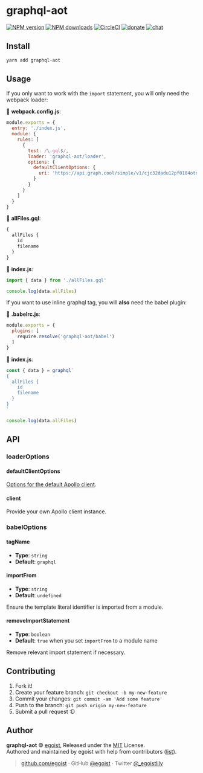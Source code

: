 
# graphql-aot

[![NPM version](https://img.shields.io/npm/v/graphql-aot.svg?style=flat)](https://npmjs.com/package/graphql-aot) [![NPM downloads](https://img.shields.io/npm/dm/graphql-aot.svg?style=flat)](https://npmjs.com/package/graphql-aot) [![CircleCI](https://circleci.com/gh/egoist/graphql-aot/tree/master.svg?style=shield)](https://circleci.com/gh/egoist/graphql-aot/tree/master)  [![donate](https://img.shields.io/badge/$-donate-ff69b4.svg?maxAge=2592000&style=flat)](https://github.com/egoist/donate) [![chat](https://img.shields.io/badge/chat-on%20discord-7289DA.svg?style=flat)](https://chat.egoist.moe)

## Install

```bash
yarn add graphql-aot
```

## Usage

If you only want to work with the `import` statement, you will only need the webpack loader:

📝 __webpack.config.js__:

```js
module.exports = {
  entry: './index.js',
  module: {
    rules: [
      {
        test: /\.gql$/,
        loader: 'graphql-aot/loader',
        options: {
          defaultClientOptions: {
            uri: 'https://api.graph.cool/simple/v1/cjc32dadu12pf0184otnrztnq'
          }
        }
      }
    ]
  }
}
```

📝 __allFiles.gql__:

```graphql
{
  allFiles {
    id
    filename
  }
}
```

📝 __index.js__:

```js
import { data } from './allFiles.gql'

console.log(data.allFiles)
```

If you want to use inline graphql tag, you will __also__ need the babel plugin:

📝 __.babelrc.js__:

```js
module.exports = {
  plugins: [
    require.resolve('graphql-aot/babel')
  ]
}
```

📝 __index.js__:

```js
const { data } = graphql`
{
  allFiles {
    id
    filename
  }
}
`

console.log(data.allFiles)
```

## API

### loaderOptions

#### defaultClientOptions

[Options for the default Apollo client](https://www.apollographql.com/docs/react/essentials/get-started.html#configuration).

#### client

Provide your own Apollo client instance.

### babelOptions

#### tagName

- __Type__: `string`
- __Default__: `graphql`

#### importFrom

- __Type__: `string`
- __Default__: `undefined`

Ensure the template literal identifier is imported from a module.

#### removeImportStatement

- __Type__: `boolean`
- __Default__: `true` when you set `importFrom` to a module name

Remove relevant import statement if necessary.

## Contributing

1. Fork it!
2. Create your feature branch: `git checkout -b my-new-feature`
3. Commit your changes: `git commit -am 'Add some feature'`
4. Push to the branch: `git push origin my-new-feature`
5. Submit a pull request :D


## Author

**graphql-aot** © [egoist](https://github.com/egoist), Released under the [MIT](./LICENSE) License.<br>
Authored and maintained by egoist with help from contributors ([list](https://github.com/egoist/graphql-aot/contributors)).

> [github.com/egoist](https://github.com/egoist) · GitHub [@egoist](https://github.com/egoist) · Twitter [@_egoistlily](https://twitter.com/_egoistlily)
